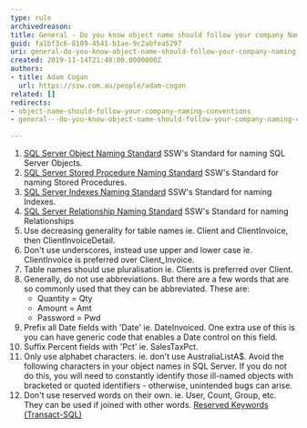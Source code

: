 ```yaml
---
type: rule
archivedreason: 
title: General - Do you know object name should follow your company Naming Conventions?
guid: fa1bf3c6-8189-4541-b1ae-9c2abfea5297
uri: general-do-you-know-object-name-should-follow-your-company-naming-conventions
created: 2019-11-14T21:48:00.0000000Z
authors:
- title: Adam Cogan
  url: https://ssw.com.au/people/adam-cogan
related: []
redirects:
- object-name-should-follow-your-company-naming-conventions
- general---do-you-know-object-name-should-follow-your-company-naming-conventions

---
```


1. [SQL Server Object Naming Standard](/_layouts/15/FIXUPREDIRECT.ASPX?WebId=3dfc0e07-e23a-4cbb-aac2-e778b71166a2&amp;TermSetId=07da3ddf-0924-4cd2-a6d4-a4809ae20160&amp;TermId=93beacde-8efd-4084-8d48-66c87e91c221) SSW's Standard for naming SQL Server Objects.
2. [SQL Server Stored Procedure Naming Standard](/_layouts/15/FIXUPREDIRECT.ASPX?WebId=3dfc0e07-e23a-4cbb-aac2-e778b71166a2&amp;TermSetId=07da3ddf-0924-4cd2-a6d4-a4809ae20160&amp;TermId=c7421f43-0f83-4bd8-adba-6924b29c83cf) SSW's Standard for naming Stored Procedures.
3. [SQL Server Indexes Naming Standard](/_layouts/15/FIXUPREDIRECT.ASPX?WebId=3dfc0e07-e23a-4cbb-aac2-e778b71166a2&amp;TermSetId=07da3ddf-0924-4cd2-a6d4-a4809ae20160&amp;TermId=356a81d0-09f5-42ba-b257-5657f85fd939) SSW's Standard for naming Indexes.
4. [SQL Server Relationship Naming Standard](/_layouts/15/FIXUPREDIRECT.ASPX?WebId=3dfc0e07-e23a-4cbb-aac2-e778b71166a2&amp;TermSetId=07da3ddf-0924-4cd2-a6d4-a4809ae20160&amp;TermId=b2ebc7fb-471a-44b6-85ee-6c4a055341a0) SSW's Standard for naming Relationships
5. Use decreasing generality for table names ie. Client and ClientInvoice, then ClientInvoiceDetail.
6. Don't use underscores, instead use upper and lower case ie. ClientInvoice is preferred over Client\_Invoice.
7. Table names should use pluralisation ie. Clients is preferred over Client.
8. Generally, do not use abbreviations. But there are a few words that are so commonly used that they can be abbreviated. These are:
    * Quantity = Qty
    * Amount = Amt
    * Password = Pwd
9. Prefix all Date fields with 'Date' ie. DateInvoiced. One extra use of this is you can have generic code that enables a Date control on this field.
10. Suffix Percent fields with 'Pct' ie. SalesTaxPct.
11. Only use alphabet characters. ie. don't use AustraliaListA$. Avoid the following characters in your object names in SQL Server. If you do not do this, you will need to constantly identify those ill-named objects with bracketed or quoted identifiers - otherwise, unintended bugs can arise.
12. Don't use reserved words on their own. ie. User, Count, Group, etc. They can be used if joined with other words. [Reserved Keywords (Transact-SQL)](https&#58;//docs.microsoft.com/en-us/sql/t-sql/language-elements/reserved-keywords-transact-sql?view=sql-server-ver15)



<!--endintro-->
